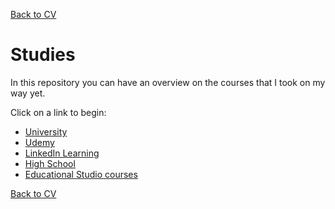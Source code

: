 [Back to CV](../index.md#education)
# Studies

In this repository you can have an overview on the courses that I took on my way yet.

Click on a link to begin:
- [University](./university/index.md)
- [Udemy](./udemy/index.md)
- [LinkedIn Learning](./linkedin_learning/index.md)
- [High School](./high_school/index.md)
- [Educational Studio courses](./educational_studios/index.md)

[Back to CV](../index.md#education)